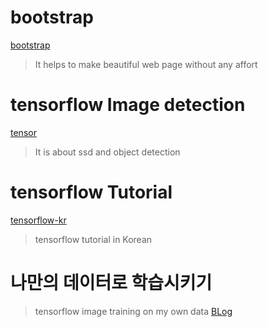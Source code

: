 # bootstrap
[bootstrap](http://bootstrapk.com/getting-started/#examples)
>It helps to make beautiful web page without any affort

# tensorflow Image detection
[tensor](http://solarisailab.com/archives/2387)
>It is about ssd and object detection

# tensorflow Tutorial
[tensorflow-kr](https://tensorflowkorea.gitbooks.io/tensorflow-kr/)
>tensorflow tutorial in Korean

# 나만의 데이터로 학습시키기
>tensorflow image training on my own data
[BLog](https://blog.naver.com/PostView.nhn?blogId=flowerdances&logNo=221192170996&parentCategoryNo=&categoryNo=32&viewDate=&isShowPopularPosts=false&from=postView)
